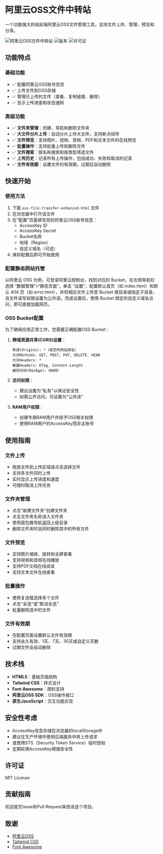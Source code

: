 # 阿里云OSS文件中转站

一个功能强大的纯前端阿里云OSS文件管理工具，支持文件上传、管理、预览和分享。

![阿里云OSS文件中转站](https://img.shields.io/badge/阿里云-OSS文件中转站-blue)
![版本](https://img.shields.io/badge/版本-1.0.0-brightgreen)
![许可证](https://img.shields.io/badge/许可证-MIT-orange)

## 功能特点

### 基础功能
- ✅ 配置阿里云OSS账号信息
- ✅ 上传文件到OSS存储
- ✅ 管理已上传的文件（查看、复制链接、删除）
- ✅ 显示上传进度和状态通知

### 高级功能
- ✅ **文件夹管理**：创建、导航和删除文件夹
- ✅ **大文件分片上传**：自动分片上传大文件，支持断点续传
- ✅ **文件预览**：支持图片、视频、音频、PDF和文本文件的在线预览
- ✅ **批量操作**：支持批量上传和删除文件
- ✅ **文件搜索**：按名称搜索和按类型筛选文件
- ✅ **上传历史**：记录所有上传操作，包括成功、失败和取消的记录
- ✅ **文件有效期**：设置文件的有效期，过期后自动删除

## 快速开始

### 使用方法

1. 下载 `oss-file-transfer-enhanced.html` 文件
2. 在浏览器中打开该文件
3. 在"配置"页面填写您的阿里云OSS账号信息：
   - AccessKey ID
   - AccessKey Secret
   - Bucket名称
   - 地域（Region）
   - 自定义域名（可选）
4. 保存配置后即可开始使用

### 配置静态网站托管
以阿里云 OSS 为例，可登录阿里云控制台，找到对应的 Bucket，在左侧导航栏选择 “数据管理”>“静态页面”，单击 “设置”，配置默认首页（如 index.html）和默认 404 页（如 error.html），并将相应文件上传至 Bucket 根目录或指定子目录，且文件读写权限设置为公共读。完成设置后，使用 Bucket 绑定的自定义域名访问，即可直接加载网页。

### OSS Bucket配置

为了确保应用正常工作，您需要正确配置OSS Bucket：

1. **跨域资源共享(CORS)设置**：
   ```
   来源(Origins): *（或您的网站域名）
   允许Methods: GET, POST, PUT, DELETE, HEAD
   允许Headers: *
   暴露Headers: ETag, Content-Length
   缓存时间(MaxAge): 600秒
   ```

2. **访问权限**：
   - 建议设置为"私有"以保证安全性
   - 如需公开访问，可设置为"公共读"

3. **RAM用户权限**：
   - 创建专用RAM用户并授予OSS相关权限
   - 使用RAM用户的AccessKey而非主账号

## 使用指南

### 文件上传

- 拖放文件到上传区域或点击选择文件
- 支持多文件同时上传
- 实时显示上传进度和速度
- 可随时取消上传任务

### 文件夹管理

- 点击"新建文件夹"创建文件夹
- 点击文件夹名称进入文件夹
- 使用面包屑导航返回上级目录
- 删除文件夹时会同时删除其中的所有文件

### 文件预览

- 支持图片缩放、旋转和全屏查看
- 支持视频和音频在线播放
- 支持PDF文档在线阅读
- 支持文本文件在线查看

### 批量操作

- 使用复选框选择多个文件
- 点击"全选"或"取消全选"
- 批量删除选中的文件

### 文件有效期

- 在配置页面设置默认文件有效期
- 支持永久有效、1天、7天、30天或自定义天数
- 过期文件会自动删除

## 技术栈

- **HTML5**：基础页面结构
- **Tailwind CSS**：样式设计
- **Font Awesome**：图标支持
- **阿里云OSS SDK**：OSS操作接口
- **原生JavaScript**：交互功能实现

## 安全性考虑

- AccessKey信息存储在浏览器的localStorage中
- 建议在生产环境中使用后端服务中转上传请求
- 或使用STS（Security Token Service）临时授权
- 定期轮换AccessKey增强安全性

## 许可证

MIT License

## 贡献指南

欢迎提交Issue和Pull Request来改进这个项目。

## 致谢

- [阿里云OSS](https://www.aliyun.com/product/oss)
- [Tailwind CSS](https://tailwindcss.com/)
- [Font Awesome](https://fontawesome.com/)